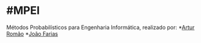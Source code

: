 #MPEI
=
Métodos Probabilísticos para Engenharia Informática, realizado por:
*[Artur Romão](github.com/artur-romao)
*[João Farias](github.com/bernas04)
